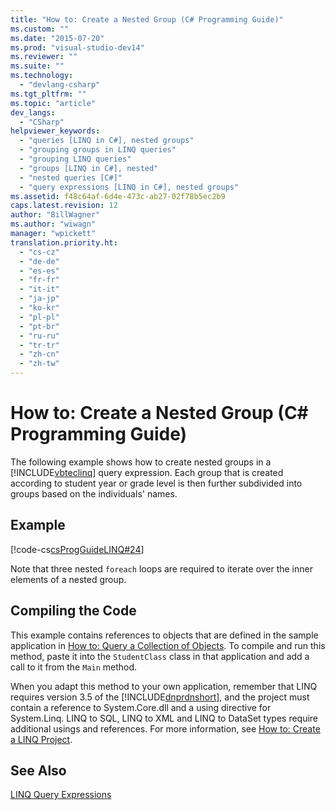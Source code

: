 ```yaml
---
title: "How to: Create a Nested Group (C# Programming Guide)"
ms.custom: ""
ms.date: "2015-07-20"
ms.prod: "visual-studio-dev14"
ms.reviewer: ""
ms.suite: ""
ms.technology: 
  - "devlang-csharp"
ms.tgt_pltfrm: ""
ms.topic: "article"
dev_langs: 
  - "CSharp"
helpviewer_keywords: 
  - "queries [LINQ in C#], nested groups"
  - "grouping groups in LINQ queries"
  - "grouping LINQ queries"
  - "groups [LINQ in C#], nested"
  - "nested queries [C#]"
  - "query expressions [LINQ in C#], nested groups"
ms.assetid: f48c64af-6d4e-473c-ab27-02f78b5ec2b9
caps.latest.revision: 12
author: "BillWagner"
ms.author: "wiwagn"
manager: "wpickett"
translation.priority.ht: 
  - "cs-cz"
  - "de-de"
  - "es-es"
  - "fr-fr"
  - "it-it"
  - "ja-jp"
  - "ko-kr"
  - "pl-pl"
  - "pt-br"
  - "ru-ru"
  - "tr-tr"
  - "zh-cn"
  - "zh-tw"
---
```

# How to: Create a Nested Group (C# Programming Guide)
The following example shows how to create nested groups in a [!INCLUDE[vbteclinq](../../../csharp/includes/vbteclinq_md.md)] query expression. Each group that is created according to student year or grade level is then further subdivided into groups based on the individuals' names.  
  
## Example  
 [!code-cs[csProgGuideLINQ#24](../../../csharp/programming-guide/arrays/codesnippet/CSharp/how-to-create-a-nested-group_1.cs)]  
  
 Note that three nested `foreach` loops are required to iterate over the inner elements of a nested group.  
  
## Compiling the Code  
 This example contains references to objects that are defined in the sample application in [How to: Query a Collection of Objects](../../../csharp/programming-guide/linq-query-expressions/how-to-query-a-collection-of-objects.md). To compile and run this method, paste it into the `StudentClass` class in that application and add a call to it from the `Main` method.  
  
 When you adapt this method to your own application, remember that LINQ requires version 3.5 of the [!INCLUDE[dnprdnshort](../../../csharp/getting-started/includes/dnprdnshort_md.md)], and the project must contain a reference to System.Core.dll and a using directive for System.Linq. LINQ to SQL, LINQ to XML and LINQ to DataSet types require additional usings and references. For more information, see [How to: Create a LINQ Project](../Topic/How%20to:%20Create%20a%20LINQ%20Project.md).  
  
## See Also  
 [LINQ Query Expressions](../../../csharp/programming-guide/linq-query-expressions/index.md)